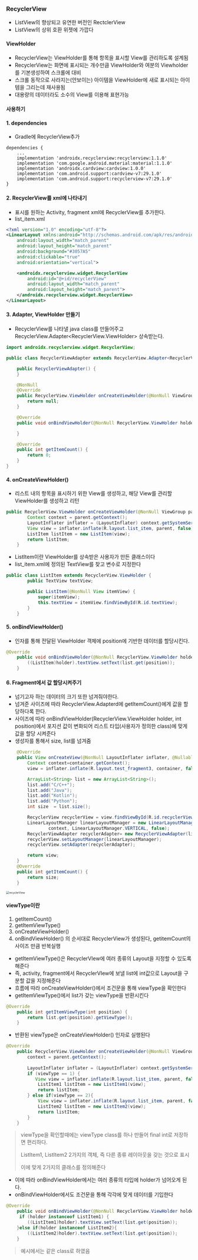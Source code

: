 ### RecyclerView

- ListView의 향상되고 유연한 버전인 RectclerView
- ListView의 상위 호환 위젯에 가깝다

#### ViewHolder
- RecyclerView는 ViewHolder를 통해 항목을 표시할 View를 관리하도록 설계됨
- RecyclerView는 화면에 표시되는 개수만큼 ViewHolder와 여분의 Viewholder를 기본생성하여 스크롤에 대비
- 스크롤 동작으로 사라지는(안보이는) 아이템을 ViewHolder에 새로 표시되는 아이템을 그리는데 재사용됨
- 대용량의 데이터라도 소수의 View를 이용해 표현가능


#### 사용하기
#### 1. dependencies
- Gradle에 RecyclerView추가
```
dependencies {
    ...
    implementation 'androidx.recyclerview:recyclerview:1.1.0'
    implementation 'com.google.android.material:material:1.1.0'
    implementation 'androidx.cardview:cardview:1.0.0'
    implementation 'com.android.support:cardview-v7:29.1.0'
    implementation 'com.android.support:recyclerview-v7:29.1.0'
}
```

#### 2. RecyclerView를 xml에 나타내기
- 표시를 원하는 Activity, fragment xml에 RecyclerView를 추가한다.
- list_item.xml
```xml
<?xml version="1.0" encoding="utf-8"?>
<LinearLayout xmlns:android="http://schemas.android.com/apk/res/android"
    android:layout_width="match_parent"
    android:layout_height="match_parent"
    android:background="#3057A5"
    android:clickable="true"
    android:orientation="vertical">

    <androidx.recyclerview.widget.RecyclerView
        android:id="@+id/recyclerView"
        android:layout_width="match_parent"
        android:layout_height="match_parent">
    </androidx.recyclerview.widget.RecyclerView>
</LinearLayout>
```

#### 3. Adapter, ViewHolder 만들기
- RecyclerView를 나타낼 java class를 만들어주고 RecyclerView.Adapter<RecyclerView.ViewHolder> 상속받는다.
```java
import androidx.recyclerview.widget.RecyclerView;

public class RecyclerViewAdapter extends RecyclerView.Adapter<RecyclerView.ViewHolder> {

    public RecyclerViewAdapter() {
    }

    @NonNull
    @Override
    public RecyclerView.ViewHolder onCreateViewHolder(@NonNull ViewGroup parent, int viewType) {
        return null;
    }

    @Override
    public void onBindViewHolder(@NonNull RecyclerView.ViewHolder holder, int position) {

    }

    @Override
    public int getItemCount() {
        return 0;
    }
}
```

#### 4. onCreateViewHolder()
- 리스트 내의 항목을 표시하기 위한 View를 생성하고, 해당 View를 관리할 ViewHolder를 생성하고 리턴
```java
public RecyclerView.ViewHolder onCreateViewHolder(@NonNull ViewGroup parent, int viewType) {
        Context context = parent.getContext();
        LayoutInflater inflater = (LayoutInflater) context.getSystemService(Context.LAYOUT_INFLATER_SERVICE);
        View view = inflater.inflate(R.layout.list_item, parent, false);
        ListItem listItem = new ListItem(view);
        return listItem;
    }
```

- ListItem이란 ViewHolder를 상속받은 사용자가 만든 클래스이다
- list_item.xml에 정의된 TextView를 찾고 변수로 지정한다
```java
public class ListItem extends RecyclerView.ViewHolder {
        public TextView textView;

        public ListItem(@NonNull View itemView) {
            super(itemView);
            this.textView = itemView.findViewById(R.id.textView);
        }
    }
```

#### 5. onBindViewHolder()
- 인자를 통해 전달된 ViewHolder 객체에 position에 기반한 데이터를 할당시킨다.
```java
@Override
    public void onBindViewHolder(@NonNull RecyclerView.ViewHolder holder, int position) {
        ((ListItem)holder).textView.setText(list.get(position));
    }
```

#### 6. Fragment에서 값 할당시켜주기
- 넘기고자 하는 데이터의 크기 또한 넘겨줘야한다.
- 넘겨준 사이즈에 따라 RecyclerView.Adapterd에 getItemCount()에게 값을 할당하다록 한다.
- 사이즈에 따라 onBindViewHolder(RecyclerView.ViewHolder holder, int position)에서 포지션 값이 변화되어 리스트 타입(사용자가 정의한 class)에 맞게 값을 할당 시켜준다
- 생성자를 통해서 size, list를 넘겨줌
```java
    @Override
    public View onCreateView(@NonNull LayoutInflater inflater, @Nullable ViewGroup container, @Nullable Bundle savedInstanceState) {
        Context context=container.getContext();
        view = inflater.inflate(R.layout.test_fragment3, container, false);

        ArrayList<String> list = new ArrayList<String>();
        list.add("C/C++");
        list.add("Java");
        list.add("Kotlin");
        list.add("Python");
        int size  = list.size();

        RecyclerView recyclerView = view.findViewById(R.id.recyclerView);
        LinearLayoutManager linearLayoutManager = new LinearLayoutManager(
                context, LinearLayoutManager.VERTICAL, false);
        RecyclerViewAdapter recyclerAdapter= new RecyclerViewAdapter(list, size);
        recyclerView.setLayoutManager(linearLayoutManager);
        recyclerView.setAdapter(recyclerAdapter);

        return view;
    }
    @Override
    public int getItemCount() {
        return size;
    }
```
<img src="image/recyclerView.jpg" alt="recyclerView" style="zoom:50%;" />


#### viewType이란

1. getItemCount()
2. getItemViewType()
3. onCreateViewHolder()
4. onBindViewHolder()
의 순서대로 RecyclerView가 생성된다, getitemCount의 사이즈 만큼 반복실행
- getItemViewType()은 RecyclerVIew에 여러 종류의 Layout을 지정할 수 있도록 해준다
- 즉, activity, fragment에서 RecyclerVIew에 보낼 list에 int값으로 Layout을 구분할 값을 지정해준다
- 흐름에 따라 onCreateViewHolder()에서 조건문을 통해 viewType을 확인한다
- getItemViewType()에서 list가 갖는 viewType을 반환시킨다
```java
@Override
    public int getItemViewType(int position) {
        return list.get(position).getViewType();
    }
```

- 반환된 viewType은 onCreateViewHolder() 인자로 실행된다
```java
@Override
    public RecyclerView.ViewHolder onCreateViewHolder(@NonNull ViewGroup parent, int viewType) {
        context = parent.getContext();
        
        LayoutInflater inflater = (LayoutInflater) context.getSystemService(Context.LAYOUT_INFLATER_SERVICE);
        if (viewType == 1) {
           View view = inflater.inflate(R.layout.list_item, parent, false);
	        ListItem1 listItem = new ListItem1(view);
	        return listItem;
        } else if(viewType == 2){
            View view = inflater.inflate(R.layout.list_item, parent, false);
    	    ListItem2 listItem = new ListItem2(view);
	        return listItem;
        }
    }
```

> viewType을 확인할때에는 viewType class를 하나 만들어 final int로 저장하면 편리하다.
>
> ListItem1, ListItem2  2가지의 객체, 즉 다른 종류 레이아웃을 갖는 것으로 표시
>
> 이에 맞게 2가지의 클래스를 정의해준다

- 이에 따라 onBindViewHolder에서는 여러 종류의 타입에 holder가 넘어오게 된다.
- onBindViewHolder에서도 조건문을 통해 각각에 맞게 데이터를 기입한다

```java
@Override
    public void onBindViewHolder(@NonNull RecyclerView.ViewHolder holder, int position) {
	 if (holder instanceof ListItem1) {
        ((ListItem1)holder).textView.setText(list.get(position));
    }else if(holder instanceof ListItem2){
	    ((ListItem2)holder).textView.setText(list.get(position));
    }
```

> 예시에서는 같은 class로 하였음




































